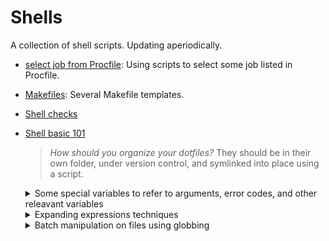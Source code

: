 # Shells

A collection of shell scripts. Updating aperiodically.

- [select job from Procfile](./select-job-from-procfile): Using scripts to select some job listed in Procfile.

- [Makefiles](./makefiles): Several Makefile templates.

- [Shell checks](https://github.com/koalaman/shellcheck)

- [Shell basic 101](https://missing.csail.mit.edu/2020/shell-tools/)

  > _How should you organize your dotfiles?_ They should be in their own folder, under version control, and symlinked into place using a script.

  <details>
  <summary>Some special variables to refer to arguments, error codes, and other releavant variables</summary>

  - `$0` - Name of the script
  - `$1` to `$9` - Arguments to the script. `$1` is the first argument and so on.
  - `$@` - All the arguments
  - `$#` - Number of arguments
  - `$?` - Return code of the previous command
  - `$$` - Process identification number (PID) for the current script
  - `!!` - Entire last command, including arguments. A common pattern is to execute a command only for it to fail due to missing permissions; you can quickly re-execute the command with sudo by doing `sudo !!`
  - `$_` - Last argument from the last command. If you are in an interactive shell, you can also quickly get this value by typing `Esc` followed by .

  </details>

  <details>
  <summary>Expanding expressions techniques </summary>

  - Wildcards - Whenever you want to perform some sort of wildcard matching, you can use `?` and `*` to match one or any amount of characters respectively. For instance, given files `foo`, `foo1`, `foo2`, `foo10` and `bar`, the command rm `foo?` will delete `foo1` and `foo2` whereas rm `foo*` will delete all but `bar`.
  - Curly braces `{}` - Whenever you have a common substring in a series of commands, you can use curly braces for bash to expand this automatically. This comes in very handy when moving or converting files.

  </details>

  <details>
  <summary>Batch manipulation on files using globbing</summary>

  ```bash
  # Find all python files that have a folder named test in their path
  find . -path '*/test/*.py' -type f

  # Delete all files with .tmp extension
  find . -name '*.tmp' -exec rm {} \;

  # Find all conf files and back up them
  find . -name '*.conf' -exec convert {} {}.bak \;
  ```

  </details>
